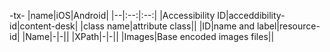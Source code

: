 -tx-
|name|iOS|Android|
|--|:--:|:--:|
|Accessibility ID|acceddibility-id|content-desk|
|class name|attribute class||
|ID|name and label|resource-id|
|Name|-|-||
|XPath|-|-||
|Images|Base encoded images files||